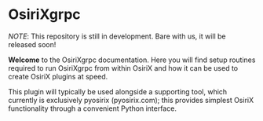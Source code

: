 # OsiriXgrpc	

_NOTE_: This repository is still in development. Bare with us, it will be released soon!

__Welcome__ to the OsiriXgrpc documentation. Here you will find setup routines required to run OsiriXgrpc 
from within OsiriX and how it can be used to create OsiriX plugins at speed.

This plugin will typically be used alongside a supporting tool, which currently is exclusively pyosirix (pyosirix.com); 
this provides simplest OsiriX functionality through a convenient Python interface.

